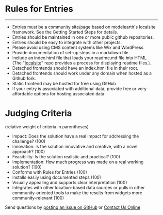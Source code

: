 
# Rules for Entries

<!--
Supply chain "License to Operate" with the support of the community.

### Code for Atlanta Projects  

Slack #epa

<b>1. Teams</b>: Brainstorm Projects - [Review maps and charts](tools/), [Review inventory exchange](tools/#places)   

<b>2. GitHub</b>: Experiment with [GitHub Packages](https://help.github.com/en/github/managing-packages-with-github-packages/about-github-packages#supported-clients-and-formats)  
  Is it possible to pull just the [community](https://github.com/datascape/community) "tools" folder into [model.georgia](https://github.com/datascape/model.georgia) repo?   

<b>3. Leaflet</b>: [Place a round image](https://github.com/ilyankou/Leaflet.IconMaterial/issues/3) over a [Leaflet.IconMaterial](https://github.com/ilyankou/Leaflet.IconMaterial) map point, which allows for color assignment. [Test here](/community/hubs).   
-->


<!--
	https://www.wrld3d.com/wrld.js/latest/docs/leaflet/L.DivIcon/

 

[Community Profiles: Industry Evaluator](../../localsite/info/)  
[Starter samples](../../community/start/) <!--and [datasets](https://github.com/modelearth/community) and 
[Embeddable IO Charts](../../io/charts) using the [USEEIO&nbsp;API](https://github.com/usepa/useeio_api/wiki/Use-the-API).  
-->

---
<!--
### Volunteer Projects

We need assistance pre-processing lat/lon centers for zip codes, cities and counties - for all states (and countries).  

We'll use these for the [Farm Fresh Produce Map location filters](impact/?show=farmfresh&design=1) which are also used for Covid-19 supply maps.
-->

<!--### Form a team or compete as an individual-->

<!--
Join a project at <a href="https://www.meetup.com/codeforatlanta/">Code for Atlanta</a> with [Code for America](https://www.codeforamerica.org/) 
-->

<!--
Teams will collaborate using one or more of the following:  

<b>Detached Frontends</b>
- Vanilla JS and JQuery within the current [community repo](start)
- [RealWorld](https://neighborhood.org/realworld) - React, Vue, More  

- Extensions of [datausa.io](https://datausa.io) - Python, React and D3
- Other detached frontends  
-->

<!--
<b>Data Backends (optional alternative to widgets)</b>
- Census API (see our [sample Python](../info/#go=dataprep)) and USEEIO API  
- [Google Sheets REST](https://neighborhood.org/editor)  
- [Wazimap CensusReporter - DJango Python3](../../community/resources/censusreporter)  
- Other collaboration platforms - Please review with judges in advance 


- [Umbraco - .NET used by Chapel Hill and San Francisco](https://umbraco.com/products/umbraco-heartcore/)  
-->

<!--
<b>Trust Level Services</b>
- Google Cloud websockets
- Other Auth services  
-->

<!--
Our developers are available to help guide participants through placing USEEIO widgets on any entry that has locations (states or counties) or sectors (commodities or naics codes).


Some data collection entries and K-12 teams may opt not to use GitHub.  
K-12 teams may focus on presentations using Google Slides, Powerpoint, etc. -->


- Entries must be a community site/page based on modelearth's localsite framework. See the Getting Started Steps for details.    
- Entries should be maintained in one or more public github repositories. 
- Entries should be easy to integrate with other projects.  
- Please avoid using CMS content systems like Wix and WordPress.  
- Provide documentation of set-up steps in a markdown file.
- Include an index.html file that loads your readme.md file into HTML  
  (The "[localsite](../../localsite/)" repo provides a process for displaying readme files.). 
- Detached frontends should have an index.html file in their root.
- Detached frontends should work under any domain when hosted as a Github fork.  
- Static frontend may be hosted for free using GitHub
- If your entry is associated with additional data, provide free or very affordable options for hosting associated data <!--API's and Websockets (Over $20/month, Under $20/month, Free!)-->  

# Judging Criteria  
(relative weight of criteria in parentheses)

- Impact: Does the solution have a real impact for addressing the challenge? (100)
- Innovation​: Is the solution innovative and creative, with a novel approach? (100)
- Feasibility​: Is the solution realistic and practical? (100)
- Implementation: How much progress was made on a real working solution? (100)
- Conforms with Rules for Entries (100) 
- Installs easily using documented steps (100)
- Visually appealing and supports clear interpretation (100)
- Integrates with other location-based data sources or pulls in other community-oriented tools to make the results from widgets more community-relevant (100)





<!--During judging you may receive requests to update your install steps.  
We&nbsp;recommend having judges try your install in advance.  -->

<!-- <a href="registration/">Register to participate</a> | -->

Send questions by [posting an issue on GitHub](https://github.com/modelearth/community/issues) or [Contact Us Online](../../localsite/info/input/) 
<br>
